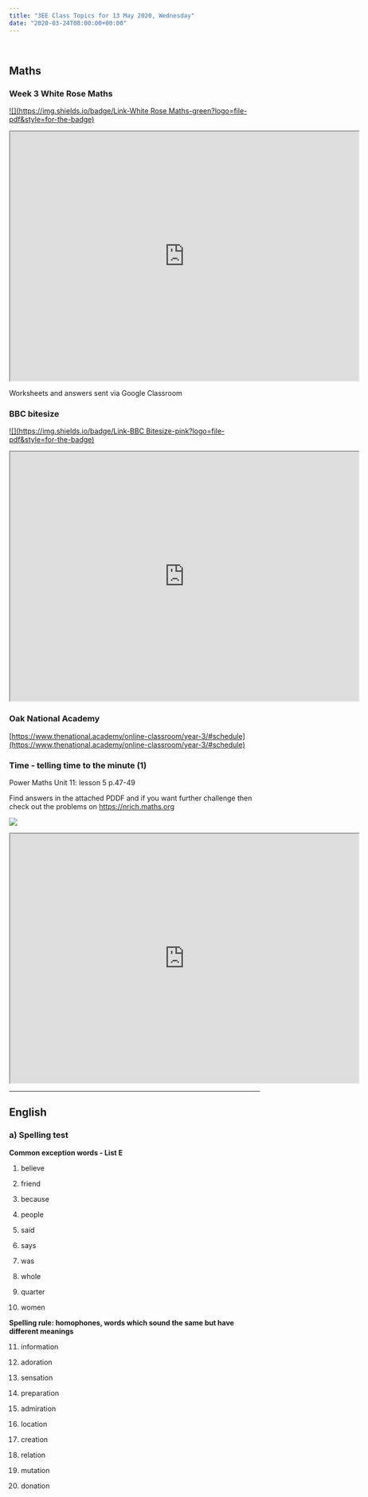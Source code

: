 ```yaml
---
title: "3EE Class Topics for 13 May 2020, Wednesday"
date: "2020-03-24T08:00:00+00:00"
---
```


&nbsp;

## Maths

### Week 3 White Rose Maths

[![](https://img.shields.io/badge/Link-White Rose Maths-green?logo=file-pdf&style=for-the-badge)](https://whiterosemaths.com/homelearning/year-3/)

<iframe src="https://whiterosemaths.com/homelearning/year-3/" width="700px" height="500px" allowfullscreen /></iframe>

Worksheets and answers sent via Google Classroom

### BBC bitesize

[![](https://img.shields.io/badge/Link-BBC Bitesize-pink?logo=file-pdf&style=for-the-badge)](https://www.bbc.co.uk/bitesize/tags/zmyxxyc/year-3-lessons/)

<iframe src="https://www.bbc.co.uk/bitesize/tags/zmyxxyc/year-3-lessons/" width="700px" height="500px" allowfullscreen /></iframe>

### Oak National Academy

[https://www.thenational.academy/online-classroom/year-3/#schedule](https://www.thenational.academy/online-classroom/year-3/#schedule)

### Time - telling time to the minute (1)

Power Maths Unit 11: lesson 5 p.47-49

Find answers in the attached PDDF and if you want further challenge then check out the problems on https://nrich.maths.org

[![](/images//powermaths/y3/pm_y3_u11_practicebookanswers.png)](/docs/powermaths/y3/pm_y3_u11_practicebookanswers.pdf)

<iframe src="https://nrich.maths.org" width="700px" height="500px" allowfullscreen /></iframe>

<hr>

## English

### a) Spelling test

**Common exception words - List E**

1. believe

2. friend

3. because

4. people

5. said

6. says

7. was

8. whole

9. quarter

10. women

**Spelling rule: homophones, words which sound the same but have different meanings**

11. information

12. adoration

13. sensation

14. preparation

15. admiration

16. location

17. creation

18. relation

19. mutation

20. donation


<br/>
<br/>

